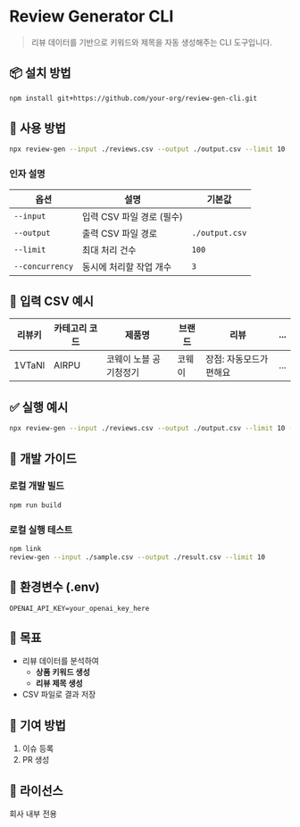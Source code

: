 
# Review Generator CLI

> 리뷰 데이터를 기반으로 키워드와 제목을 자동 생성해주는 CLI 도구입니다.

## 📦 설치 방법

```bash
npm install git+https://github.com/your-org/review-gen-cli.git
```

## 🚀 사용 방법

```bash
npx review-gen --input ./reviews.csv --output ./output.csv --limit 10
```

### 인자 설명
| 옵션 | 설명 | 기본값 |
|-----|------|------|
| `--input` | 입력 CSV 파일 경로 (필수) | |
| `--output` | 출력 CSV 파일 경로 | `./output.csv` |
| `--limit` | 최대 처리 건수 | `100` |
| `--concurrency` | 동시에 처리할 작업 개수 | `3` |

## 📝 입력 CSV 예시

| 리뷰키 | 카테고리 코드 | 제품명 | 브랜드 | 리뷰 | ... |
|------|--------------|------|------|------|-----|
| 1VTaNl | AIRPU | 코웨이 노블 공기청정기 | 코웨이 | 장점: 자동모드가 편해요 | ... |

## ✅ 실행 예시

```bash
npx review-gen --input ./reviews.csv --output ./output.csv --limit 10 --concurrency 3
```

## 💼 개발 가이드

### 로컬 개발 빌드
```bash
npm run build
```

### 로컬 실행 테스트
```bash
npm link
review-gen --input ./sample.csv --output ./result.csv --limit 10
```

## 🔐 환경변수 (.env)

```
OPENAI_API_KEY=your_openai_key_here
```

## 🎯 목표

- 리뷰 데이터를 분석하여
  - **상품 키워드 생성**
  - **리뷰 제목 생성**
- CSV 파일로 결과 저장

## 🙌 기여 방법

1. 이슈 등록
2. PR 생성

## 📝 라이선스

회사 내부 전용
